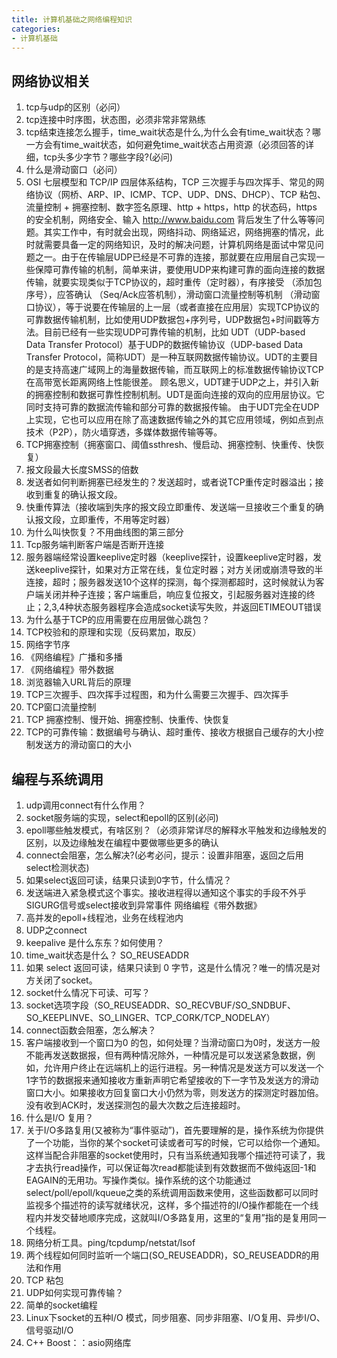 ```yaml
---
title: 计算机基础之网络编程知识
categories: 
- 计算机基础
---
```



## 网络协议相关
1. tcp与udp的区别（必问）
2. tcp连接中时序图，状态图，必须非常非常熟练
3. tcp结束连接怎么握手，time_wait状态是什么,为什么会有time_wait状态？哪一方会有time_wait状态，如何避免time_wait状态占用资源（必须回答的详细，tcp头多少字节？哪些字段?(必问)
4. 什么是滑动窗口（必问）
5. OSI 七层模型和 TCP/IP 四层体系结构，TCP 三次握手与四次挥手、常见的网络协议（网桥、ARP、IP、ICMP、TCP、UDP、DNS、DHCP）、TCP 粘包、流量控制 + 拥塞控制、数字签名原理、http + https，http 的状态码，https 的安全机制，网络安全、输入 http://www.baidu.com 背后发生了什么等等问题。其实工作中，有时就会出现，网络抖动、网络延迟，网络拥塞的情况，此时就需要具备一定的网络知识，及时的解决问题，计算机网络是面试中常见问题之一。由于在传输层UDP已经是不可靠的连接，那就要在应用层自己实现一些保障可靠传输的机制，简单来讲，要使用UDP来构建可靠的面向连接的数据传输，就要实现类似于TCP协议的，超时重传（定时器），有序接受 （添加包序号），应答确认 （Seq/Ack应答机制），滑动窗口流量控制等机制 （滑动窗口协议），等于说要在传输层的上一层（或者直接在应用层）实现TCP协议的可靠数据传输机制，比如使用UDP数据包+序列号，UDP数据包+时间戳等方法。目前已经有一些实现UDP可靠传输的机制，比如
UDT（UDP-based Data Transfer Protocol）基于UDP的数据传输协议（UDP-based Data Transfer Protocol，简称UDT）是一种互联网数据传输协议。UDT的主要目的是支持高速广域网上的海量数据传输，而互联网上的标准数据传输协议TCP在高带宽长距离网络上性能很差。 顾名思义，UDT建于UDP之上，并引入新的拥塞控制和数据可靠性控制机制。UDT是面向连接的双向的应用层协议。它同时支持可靠的数据流传输和部分可靠的数据报传输。 由于UDT完全在UDP上实现，它也可以应用在除了高速数据传输之外的其它应用领域，例如点到点技术（P2P），防火墙穿透，多媒体数据传输等等。
6. TCP拥塞控制（拥塞窗口、阈值ssthresh、慢启动、拥塞控制、快重传、快恢复）
7. 报文段最大长度SMSS的倍数
3. 发送者如何判断拥塞已经发生的？发送超时，或者说TCP重传定时器溢出；接收到重复的确认报文段。
4. 快重传算法（接收端到失序的报文段立即重传、发送端一旦接收三个重复的确认报文段，立即重传，不用等定时器）
5. 为什么叫快恢复？不用曲线图的第三部分
6. Tcp服务端判断客户端是否断开连接
7. 服务器端经常设置keeplive定时器（keeplive探针，设置keeplive定时器，发送keeplive探针，如果对方正常在线，复位定时器；对方关闭或崩溃导致的半连接，超时；服务器发送10个这样的探测，每个探测都超时，这时候就认为客户端关闭并种子连接；客户端重启，响应复位报文，引起服务器对连接的终止；2,3,4种状态服务器程序会造成socket读写失败，并返回ETIMEOUT错误
8. 为什么基于TCP的应用需要在应用层做心跳包？
9. TCP校验和的原理和实现（反码累加，取反）
10. 网络字节序
12.	《网络编程》广播和多播
13.	《网络编程》带外数据
14.	浏览器输入URL背后的原理
3.	TCP三次握手、四次挥手过程图，和为什么需要三次握手、四次挥手
4.	TCP窗口流量控制
5.	TCP 拥塞控制、慢开始、拥塞控制、快重传、快恢复
6.	TCP的可靠传输：数据编号与确认、超时重传、接收方根据自己缓存的大小控制发送方的滑动窗口的大小


## 编程与系统调用
1. udp调用connect有什么作用？
2. socket服务端的实现，select和epoll的区别(必问)
3. epoll哪些触发模式，有啥区别？（必须非常详尽的解释水平触发和边缘触发的区别，以及边缘触发在编程中要做哪些更多的确认
4. connect会阻塞，怎么解决?(必考必问，提示：设置非阻塞，返回之后用select检测状态)
5. 如果select返回可读，结果只读到0字节，什么情况？
6. 发送端进入紧急模式这个事实。接收进程得以通知这个事实的手段不外乎SIGURG信号或select接收到异常事件 网络编程《带外数据》
7. 高并发的epoll+线程池，业务在线程池内
8. UDP之connect
9. keepalive 是什么东东？如何使用？
10. time_wait状态是什么？ SO_REUSEADDR
18.	如果 select 返回可读，结果只读到 0 字节，这是什么情况？唯一的情况是对方关闭了socket。
19.	socket什么情况下可读、可写？
20.	socket选项字段（SO_REUSEADDR、SO_RECVBUF/SO_SNDBUF、SO_KEEPLINVE、SO_LINGER、TCP_CORK/TCP_NODELAY）
21.	connect函数会阻塞，怎么解决？
22.	客户端接收到一个窗口为0 的包，如何处理？当滑动窗口为0时，发送方一般不能再发送数据报，但有两种情况除外，一种情况是可以发送紧急数据，例如，允许用户终止在远端机上的运行进程。另一种情况是发送方可以发送一个1字节的数据报来通知接收方重新声明它希望接收的下一字节及发送方的滑动窗口大小。如果接收方回复窗口大小仍然为零，则发送方的探测定时器加倍。没有收到ACK时，发送探测包的最大次数之后连接超时。
23.	什么是I/O 复用？
24.	关于I/O多路复用(又被称为“事件驱动”)，首先要理解的是，操作系统为你提供了一个功能，当你的某个socket可读或者可写的时候，它可以给你一个通知。这样当配合非阻塞的socket使用时，只有当系统通知我哪个描述符可读了，我才去执行read操作，可以保证每次read都能读到有效数据而不做纯返回-1和EAGAIN的无用功。写操作类似。操作系统的这个功能通过select/poll/epoll/kqueue之类的系统调用函数来使用，这些函数都可以同时监视多个描述符的读写就绪状况，这样，多个描述符的I/O操作都能在一个线程内并发交替地顺序完成，这就叫I/O多路复用，这里的“复用”指的是复用同一个线程。
25.	网络分析工具。ping/tcpdump/netstat/lsof
26.	两个线程如何同时监听一个端口(SO_REUSEADDR)，SO_REUSEADDR的用法和作用
52.	TCP 粘包	
53.	UDP如何实现可靠传输？
8.	简单的socket编程
9.	Linux下socket的五种I/O 模式，同步阻塞、同步非阻塞、I/O复用、异步I/O、信号驱动I/O
10.	C++ Boost：：asio网络库



